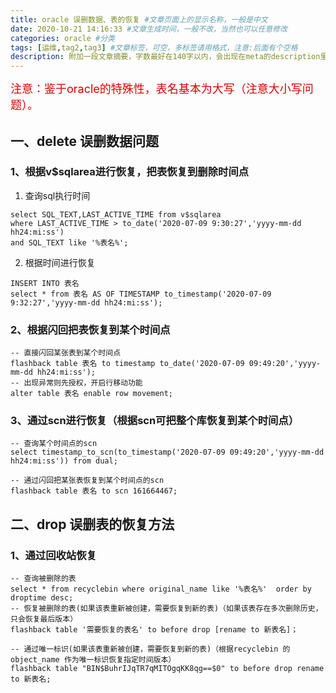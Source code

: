 ```yaml
---
title: oracle 误删数据、表的恢复 #文章页面上的显示名称，一般是中文
date: 2020-10-21 14:16:33 #文章生成时间，一般不改，当然也可以任意修改
categories: oracle #分类
tags: [运维,tag2,tag3] #文章标签，可空，多标签请用格式，注意:后面有个空格
description: 附加一段文章摘要，字数最好在140字以内，会出现在meta的description里面
---
```


<font size="4" color="#dd0000">注意：鉴于oracle的特殊性，表名基本为大写（注意大小写问题）。</font>

## 一、delete 误删数据问题

### 1、根据v$sqlarea进行恢复，把表恢复到删除时间点
1. 查询sql执行时间

```
select SQL_TEXT,LAST_ACTIVE_TIME from v$sqlarea 
where LAST_ACTIVE_TIME > to_date('2020-07-09 9:30:27','yyyy-mm-dd hh24:mi:ss')
and SQL_TEXT like '%表名%';
```

2. 根据时间进行恢复

```oracle
INSERT INTO 表名
select * from 表名 AS OF TIMESTAMP to_timestamp('2020-07-09 9:32:27','yyyy-mm-dd hh24:mi:ss');
```
### 2、根据闪回把表恢复到某个时间点

```oracle
-- 直接闪回某张表到某个时间点
flashback table 表名 to timestamp to_date('2020-07-09 09:49:20','yyyy-mm-dd hh24:mi:ss');
-- 出现异常则先授权，开启行移动功能 
alter table 表名 enable row movement;
```
### 3、通过scn进行恢复（根据scn可把整个库恢复到某个时间点）
```oracle
-- 查询某个时间点的scn
select timestamp_to_scn(to_timestamp('2020-07-09 09:49:20','yyyy-mm-dd hh24:mi:ss')) from dual;

-- 通过闪回把某张表恢复到某个时间点的scn
flashback table 表名 to scn 161664467;
```
## 二、drop 误删表的恢复方法
### 1、通过回收站恢复
```oracle
-- 查询被删除的表
select * from recyclebin where original_name like '%表名%'  order by droptime desc;
-- 恢复被删除的表(如果该表重新被创建，需要恢复到新的表)（如果该表存在多次删除历史，只会恢复最后版本）
flashback table '需要恢复的表名' to before drop [rename to 新表名]；

-- 通过唯一标识(如果该表重新被创建，需要恢复到新的表)（根据recyclebin 的object_name 作为唯一标识恢复指定时间版本）
flashback table "BIN$BuhrIJqTR7qMITOgqKK8qg==$0" to before drop rename to 新表名;
```
